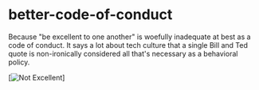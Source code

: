# better-code-of-conduct
Because "be excellent to one another" is woefully inadequate at best as a code of conduct. It says a lot about tech culture that a single Bill and Ted quote is non-ironically considered all that's necessary as a behavioral policy.

[![Not Excellent]()]

